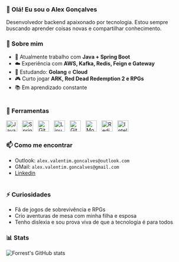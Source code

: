 ### 👋 Olá! Eu sou o Alex Gonçalves

Desenvolvedor backend apaixonado por tecnologia. Estou sempre buscando aprender coisas novas e compartilhar conhecimento.


### 🚀 Sobre mim

- 💼 Atualmente trabalho com **Java + Spring Boot**
- ☁️ Experiência com **AWS, Kafka, Redis, Feign e Gateway**
- 🧠 Estudando: **Golang** e **Cloud**
- 🎮 Curto jogar **ARK, Red Dead Redemption 2 e RPGs**
- 📚 Em aprendizado constante
#

### 🧰 Ferramentas
<div>
  <img align="left" alt="Java" width="30px" style="padding-right:10px;" src="https://cdn.jsdelivr.net/gh/devicons/devicon/icons/java/java-original.svg"/>
  <img align="left" alt="Spring" width="30px" style="padding-right:10px;" src="https://cdn.jsdelivr.net/gh/devicons/devicon/icons/spring/spring-original.svg" />
  <img align="left" alt="Git" width="30px" style="padding-right:10px;" src="https://cdn.jsdelivr.net/gh/devicons/devicon/icons/git/git-original.svg" />
  <img align="left" alt="Linux" width="30px" style="padding-right:10px;" src="https://cdn.jsdelivr.net/gh/devicons/devicon/icons/linux/linux-original.svg" />
  <img align="left" alt="GitHub" width="30px" style="padding-right:10px;" src="https://cdn.jsdelivr.net/gh/devicons/devicon/icons/github/github-original.svg" />
  <img align="left" alt="MongoDB" width="30px" style="padding-right:10px;" src="https://cdn.jsdelivr.net/gh/devicons/devicon/icons/mongodb/mongodb-original.svg" />
  <img align="left" alt="Redis" width="30px" style="padding-right:10px;" src="https://cdn.jsdelivr.net/gh/devicons/devicon/icons/redis/redis-original.svg" />
  <img align="left" alt="IntelliJ IDEA" width="30px" style="padding-right:10px;" src="https://cdn.jsdelivr.net/gh/devicons/devicon/icons/intellij/intellij-original.svg" />
  <br />
</div>

#

### 📫 Como me encontrar

- Outlook: `alex.valentim.goncalves@outlook.com`
- GMail: `alex.valentim.goncalves@gmail.com`
- [Linkedin](https://www.linkedin.com/in/alex-valentim-goncalves)
#

### ⚡ Curiosidades

- Fã de jogos de sobrevivência e RPGs
- Crio aventuras de mesa com minha filha e esposa
- Tenho dislexia e sou prova viva de que a tecnologia é para todos

### 📊 Stats

![Forrest's GitHub stats](https://github-readme-stats.vercel.app/api?username=alex-v-goncalves&show_icons=true&theme=gruvbox)
<!--
**alex-v-goncalves/alex-v-goncalves** é um repositório ✨ _especial_ ✨ porque seu `README.md` (este arquivo) aparece no seu perfil do GitHub.
-->

